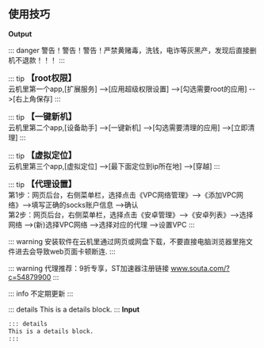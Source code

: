 
## 使用技巧



**Output**

::: danger
警告！警告！警告！严禁黄赌毒，洗钱，电诈等灰黑产，发现后直接删机不退款！！！
:::

::: tip
<big>**【root权限】**</big><br> 云机里第一个app,[扩展服务] -->[应用超级权限设置] -->[勾选需要root的应用] -->[右上角保存]
:::

::: tip
<big>**【一键新机】**</big><br> 云机里第二个app,[设备助手] -->[一键新机] -->[勾选需要清理的应用] -->[立即清理]
:::

::: tip
<big>**【虚拟定位】**</big><br> 云机里第三个app,[虚拟定位] -->[最下面定位到ip所在地] -->[穿越]
:::

::: tip
<big>**【代理设置】**</big><br> 
第1步：网页后台，右侧菜单栏，选择点击《VPC网络管理》-->《添加VPC网络》-->填写正确的socks账户信息 -->确认<br> 
第2步：网页后台，右侧菜单栏，选择点击《安卓管理》-->《安卓列表》-->选择网络 -->(新)选择VPC网络 -->选择对应的代理 -->设置VPC
:::

::: warning
安装软件在云机里通过网页或网盘下载，不要直接电脑浏览器里拖文件进去会导致web页面卡顿断连.
:::

::: warning
代理推荐：9折专享，ST加速器注册链接 www.souta.com/?c=54879900
:::

::: info
不定期更新
:::

::: details
This is a details block.
:::
**Input**

```md
::: details
This is a details block.
:::
```
